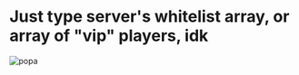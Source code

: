 # Just type server's whitelist array, or array of "vip" players, idk
![popa](https://user-images.githubusercontent.com/50082485/189883802-c2fa7257-300d-4270-afec-af83c4929dd5.png)
